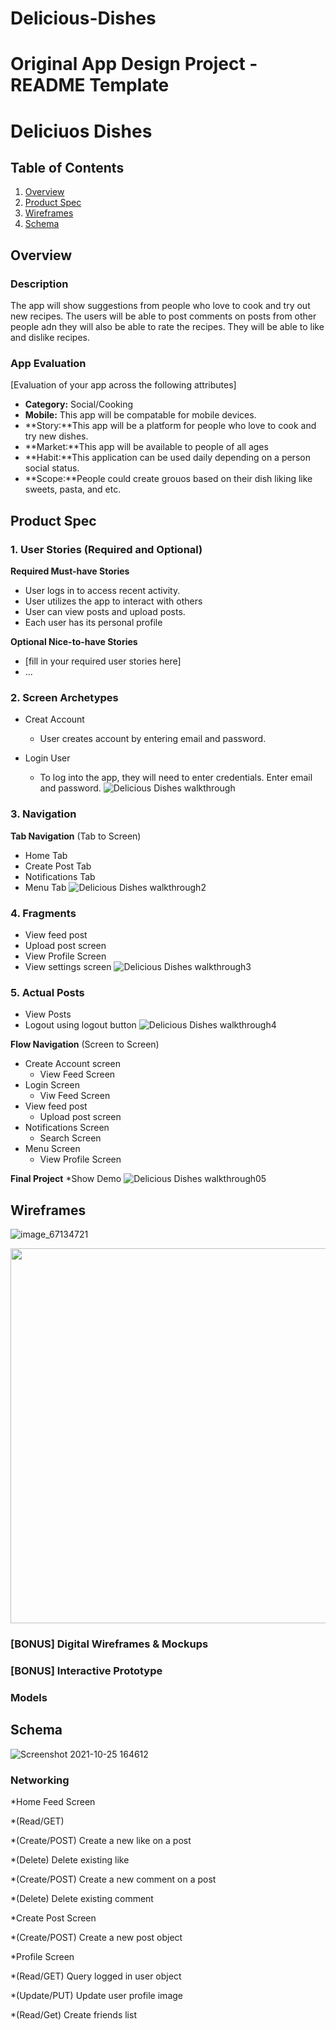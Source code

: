 # Delicious-Dishes
Original App Design Project - README Template
===

# Deliciuos Dishes

## Table of Contents
1. [Overview](#Overview)
1. [Product Spec](#Product-Spec)
1. [Wireframes](#Wireframes)
2. [Schema](#Schema)

## Overview
### Description
The app will show suggestions from people who love to cook and try out new recipes. The users will be able to post comments on posts from other people adn they will also be able to rate the recipes. They will be able to like and dislike recipes.

### App Evaluation
[Evaluation of your app across the following attributes]
- **Category:** Social/Cooking
- **Mobile:** This app will be compatable for mobile devices.
- **Story:**This app will be a platform for people who love to cook and try new dishes.
- **Market:**This app will be available to people of all ages
- **Habit:**This application can be used daily depending on a person social status. 
- **Scope:**People could create grouos based on their dish liking like sweets, pasta, and etc.

## Product Spec

### 1. User Stories (Required and Optional)

**Required Must-have Stories**

* User logs in to access recent activity.
* User utilizes the app to interact with others
* User can view posts and upload posts.
* Each user has its personal profile

**Optional Nice-to-have Stories**

* [fill in your required user stories here]
* ...

### 2. Screen Archetypes

* Creat Account
   * User creates account by entering email and password.
   
* Login User
   * To log into the app, they will need to enter credentials. Enter email and password.
   ![Delicious Dishes walkthrough](https://user-images.githubusercontent.com/81782671/140663875-16b40ab8-ed8f-4818-bf20-9880ec51a5b6.gif)


### 3. Navigation

**Tab Navigation** (Tab to Screen)

* Home Tab
* Create Post Tab
* Notifications Tab
* Menu Tab 
![Delicious Dishes walkthrough2](https://user-images.githubusercontent.com/81782671/140871191-2b1d8be5-dcb2-4bc4-bf6f-d1069ba0ae8d.gif)

### 4. Fragments

* View feed post 
* Upload post screen
* View Profile Screen
* View settings screen
![Delicious Dishes walkthrough3](https://user-images.githubusercontent.com/81782671/141879996-771a63e2-2070-4dac-b003-da0abcb80299.gif)

### 5. Actual Posts
* View Posts
* Logout using logout button
![Delicious Dishes walkthrough4](https://user-images.githubusercontent.com/81782671/142975182-834398f3-c6cd-493b-a1cd-262e1681061f.gif)


**Flow Navigation** (Screen to Screen)


* Create Account screen 
   * View Feed Screen
* Login Screen
   * Viw Feed Screen
* View feed post 
   * Upload post screen
* Notifications Screen
   * Search Screen
* Menu Screen
   * View Profile Screen

**Final Project**
*Show Demo
![Delicious Dishes walkthrough05](https://user-images.githubusercontent.com/81782671/144340527-be205bfb-a6c4-43af-abaf-138c90ca60a2.gif)


## Wireframes
![image_67134721](https://user-images.githubusercontent.com/81782671/137864523-7332d6c4-c327-4d87-8c91-d920b85acf97.JPG)

<img src="YOUR_WIREFRAME_IMAGE_URL" width=600>

### [BONUS] Digital Wireframes & Mockups

### [BONUS] Interactive Prototype

### Models
## Schema 
![Screenshot 2021-10-25 164612](https://user-images.githubusercontent.com/81782671/138785641-ef5cf8f2-ccac-40ba-8eec-41d581a796c1.png)

		

### Networking
*Home Feed Screen

*(Read/GET) 

*(Create/POST) Create a new like on a post

*(Delete) Delete existing like

*(Create/POST) Create a new comment on a post

*(Delete) Delete existing comment

*Create Post Screen

*(Create/POST) Create a new post object

*Profile Screen

*(Read/GET) Query logged in user object

*(Update/PUT) Update user profile image

*(Read/Get) Create friends list
